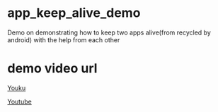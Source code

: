 # app_keep_alive_demo
Demo on demonstrating how to keep two apps alive(from recycled by android) with the help from each other

# demo video url
[Youku](http://v.youku.com/v_show/id_XMTMwMjI0MjMyMA==.html)  

[Youtube](https://youtu.be/sXGc91P5Urw)
